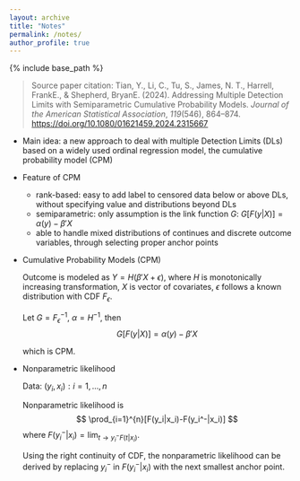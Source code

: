 ```yaml
---
layout: archive
title: "Notes"
permalink: /notes/
author_profile: true
---
```


{% include base_path %}

>    Source paper citation: Tian, Y., Li, C., Tu, S., James, N. T., Harrell, FrankE., & Shepherd, BryanE. (2024). Addressing Multiple Detection Limits with Semiparametric Cumulative Probability Models. *Journal of the American Statistical Association*, *119*(546), 864–874. https://doi.org/10.1080/01621459.2024.2315667

-   Main idea: a new approach to deal with multiple Detection Limits (DLs) based on a widely used ordinal regression model, the cumulative probability model (CPM)

-   Feature of CPM

    -   rank-based: easy to add label to censored data below or above DLs, without specifying value and distributions beyond DLs
    -   semiparametric: only assumption is the link function $G$: $G[F(y|X)]=\alpha(y)-\beta'X$
    -   able to handle mixed distributions of continues and discrete outcome variables, through selecting proper anchor points

-   Cumulative Probability Models (CPM)

    Outcome is modeled as $Y=H(\beta'X+\epsilon)$, where $H$ is monotonically increasing transformation, $X$ is vector of covariates, $\epsilon$ follows a known distribution with CDF $F_\epsilon$.

    Let $G=F_\epsilon^{-1}$, $\alpha=H^{-1}$, then 
    $$
    G[F(y|X)]=\alpha(y)-\beta'X
    $$
    

    which is CPM.

-   Nonparametric likelihood

    Data: ${(y_i,x_i): i=1,...,n}$

    Nonparametric likelihood is 
    $$
    \prod_{i=1}^{n}[F(y_i|x_i)-F(y_i^-|x_i)]
    $$
    where $F(y_i^-|x_i)=\lim_{t\rightarrow y_i^{-}F(t|x_i)}$.

    Using the right continuity of CDF, the nonparametric likelihood can be derived by replacing $y_i^-$ in  $F(y_i^-|x_i)$ with the next smallest anchor point.

    
